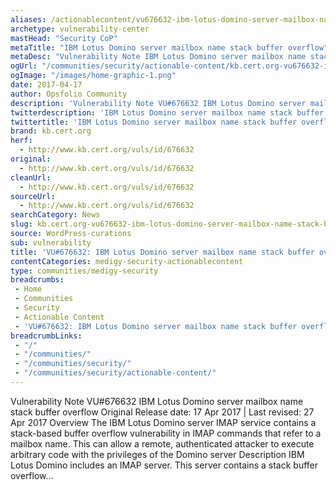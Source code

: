 ```yaml
---
aliases: /actionablecontent/vu676632-ibm-lotus-domino-server-mailbox-name-stack-buffer-overflow
archetype: vulnerability-center
mastHead: "Security CoP"
metaTitle: "IBM Lotus Domino server mailbox name stack buffer overflow"
metaDesc: "Vulnerability Note IBM Lotus Domino server mailbox name stack buffer overflow Original Release date: 17 Apr 2017 | Last revised: 27 Apr 2017 Overview The IBM Lotus Domino server IMAP service contains a stack-based buffer overflow vulnerability in IMAP commands that refer to a mailbox name." 
ogUrl: "/communities/security/actionable-content/kb.cert.org-vu676632-ibm-lotus-domino-server-mailbox-name-stack-buffer-overflow/"
ogImage: "/images/home-graphic-1.png"
date: 2017-04-17
author: Opsfolio Community
description: 'Vulnerability Note VU#676632 IBM Lotus Domino server mailbox name stack buffer overflow Original Release date: 17 Apr 2017 | Last revised: 27 Apr 2017 Overview The IBM Lotus Domino server IMAP service contains a stack-based buffer overflow vulnerability in IMAP commands that refer to a mailbox name. This can allow&hellip;'
twitterdescription: 'IBM Lotus Domino server mailbox name stack buffer overflow'
twittertitle: 'IBM Lotus Domino server mailbox name stack buffer overflow'
brand: kb.cert.org
herf:
  - http://www.kb.cert.org/vuls/id/676632
original:
  - http://www.kb.cert.org/vuls/id/676632
cleanUrl:
  - http://www.kb.cert.org/vuls/id/676632
sourceUrl:
  - http://www.kb.cert.org/vuls/id/676632
searchCategory: News
slug: kb.cert.org-vu676632-ibm-lotus-domino-server-mailbox-name-stack-buffer-overflow
source: WordPress-curations
sub: vulnerability
title: 'VU#676632: IBM Lotus Domino server mailbox name stack buffer overflow'
contentCategories: medigy-security-actionablecontent
type: communities/medigy-security
breadcrumbs:
 - Home
 - Communities
 - Security
 - Actionable Content
 - 'VU#676632: IBM Lotus Domino server mailbox name stack buffer overflow'
breadcrumbLinks:
 - "/"
 - "/communities/"
 - "/communities/security/"
 - "/communities/security/actionable-content/"
---
```

Vulnerability Note VU#676632 IBM Lotus Domino server mailbox name stack buffer overflow Original Release date: 17 Apr 2017 | Last revised: 27 Apr 2017 Overview The IBM Lotus Domino server IMAP service contains a stack-based buffer overflow vulnerability in IMAP commands that refer to a mailbox name. This can allow a remote, authenticated attacker to execute arbitrary code with the privileges of the Domino server Description IBM Lotus Domino includes an IMAP server. This server contains a stack buffer overflow...